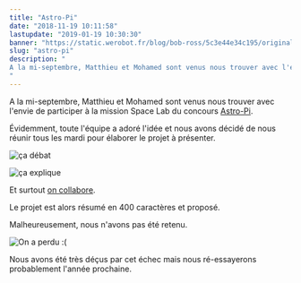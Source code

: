 ```yaml
---
title: "Astro-Pi"
date: "2018-11-19 10:11:58"
lastupdate: "2019-01-19 10:30:30"
banner: "https://static.werobot.fr/blog/bob-ross/5c3e44e34c195/original.png"
slug: "astro-pi"
description: " 
A la mi-septembre, Matthieu et Mohamed sont venus nous trouver avec l'envie de participer à la mission Space Lab du concours Astro-Pi
"
---
```

A la mi-septembre, Matthieu et Mohamed sont venus nous trouver avec l'envie de participer à la mission Space Lab du concours <a href="https://astro-pi.org/missions/space-lab/">Astro-Pi</a>.

Évidemment, toute l'équipe a adoré l'idée et nous avons décidé de nous réunir tous les mardi pour élaborer le projet à présenter.

![ça débat](https://static.werobot.fr/blog/bob-ross/5c3e44de8238d/50.jpg "ça débat")

![ça explique](https://static.werobot.fr/blog/bob-ross/5c3e44e04dab5/50.jpg "ça explique")

Et surtout <a href="https://docs.google.com/document/d/1zl3M9kWqnemSIxltOgP3ysPFRao7wyV-5YWzC4div9c/edit?usp=sharing"> on collabore</a>.

Le projet est alors résumé en 400 caractères et proposé.

Malheureusement, nous n'avons pas été retenu.

![On a perdu :(](https://static.werobot.fr/blog/bob-ross/5c3e44e1bf70a/50.png "On a perdu :(")

Nous avons été très déçus par cet échec mais nous ré-essayerons probablement l'année prochaine. 



    